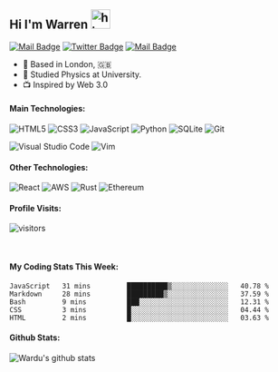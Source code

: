 ## Hi I'm Warren <img src="https://raw.githubusercontent.com/seanprashad/slackmoji/master/emoji/parrots/parrot-aussie.gif" width="34px" alt="hi">

[![Mail Badge](https://img.shields.io/badge/-@wardu-e84393?style=flat&labelColor=e84393&logo=instagram&logoColor=white)](https://instagram.com/wardu77)
[![Twitter Badge](https://img.shields.io/badge/-@WarrenDubery-1ca0f1?style=flat&labelColor=1ca0f1&logo=twitter&logoColor=white&link=https://twitter.com/WarrenDubery)](https://twitter.com/WarrenDubery)
[![Mail Badge](https://img.shields.io/badge/-wardu-c0392b?style=flat&labelColor=c0392b&logo=gmail&logoColor=white)](mailto:wardu77@protonmail.com)

- :bridge_at_night: Based in London, :gb:
- :milky_way: Studied Physics at University.
- :tv: Inspired by Web 3.0

#### Main Technologies:

![HTML5](https://img.shields.io/badge/html5-%23E34F26.svg?style=for-the-badge&logo=html5&logoColor=white) ![CSS3](https://img.shields.io/badge/css3-%231572B6.svg?style=for-the-badge&logo=css3&logoColor=white) ![JavaScript](https://img.shields.io/badge/javascript-%23323330.svg?style=for-the-badge&logo=javascript&logoColor=%23F7DF1E) ![Python](https://img.shields.io/badge/python-3670A0?style=for-the-badge&logo=python&logoColor=ffdd54) ![SQLite](https://img.shields.io/badge/sqlite-%2307405e.svg?style=for-the-badge&logo=sqlite&logoColor=white) ![Git](https://img.shields.io/badge/git-%23F05033.svg?style=for-the-badge&logo=git&logoColor=white)

![Visual Studio Code](https://img.shields.io/badge/Visual%20Studio%20Code-0078d7.svg?style=for-the-badge&logo=visual-studio-code&logoColor=white) ![Vim](https://img.shields.io/badge/VIM-%2311AB00.svg?style=for-the-badge&logo=vim&logoColor=white)

#### Other Technologies:

![React](https://img.shields.io/badge/react-%2320232a.svg?style=for-the-badge&logo=react&logoColor=%2361DAFB) ![AWS](https://img.shields.io/badge/AWS-%23FF9900.svg?style=for-the-badge&logo=amazon-aws&logoColor=white) ![Rust](https://img.shields.io/badge/rust-%23000000.svg?style=for-the-badge&logo=rust&logoColor=white) ![Ethereum](https://img.shields.io/badge/Ethereum-3C3C3D?style=for-the-badge&logo=Ethereum&logoColor=white) 

#### Profile Visits:

![visitors](https://visitor-badge.glitch.me/badge?page_id=iWardu.Wardu)

<br>

#### My Coding Stats This Week:

<!--START_SECTION:waka-->
```text
JavaScript   31 mins         ██████████▒░░░░░░░░░░░░░░   40.78 % 
Markdown     28 mins         █████████▒░░░░░░░░░░░░░░░   37.59 % 
Bash         9 mins          ███░░░░░░░░░░░░░░░░░░░░░░   12.31 % 
CSS          3 mins          █░░░░░░░░░░░░░░░░░░░░░░░░   04.44 % 
HTML         2 mins          █░░░░░░░░░░░░░░░░░░░░░░░░   03.63 % 
```
<!--END_SECTION:waka-->

#### Github Stats:

![Wardu's github stats](https://github-readme-stats.vercel.app/api?username=Wardu&count_private=true&theme=tokyonight&hide=contribs,prs)

